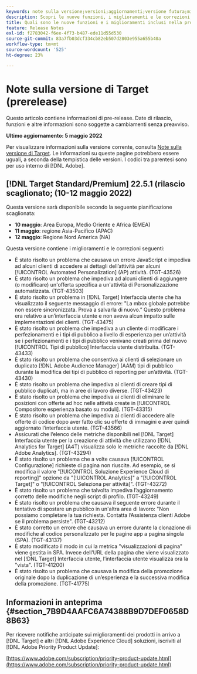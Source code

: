 ```yaml
---
keywords: note sulla versione;versioni;aggiornamenti;versione futura;miglioramenti;nuove funzioni;correzioni;aggiornamenti;prerelease
description: Scopri le nuove funzioni, i miglioramenti e le correzioni, compresi SDK, API e librerie JavaScript, inclusi nella prossima versione di Adobe Target.
title: Quali sono le nuove funzioni e i miglioramenti inclusi nella prossima versione?
feature: Release Notes
exl-id: f2783042-f6ee-4f73-b487-ede11d55d530
source-git-commit: 83a7fb03dcf334cb82eb507d2803e955a655b40a
workflow-type: tm+mt
source-wordcount: '525'
ht-degree: 23%

---
```


# Note sulla versione di Target (prerelease)

Questo articolo contiene informazioni di pre-release. Date di rilascio, funzioni e altre informazioni sono soggette a cambiamenti senza preavviso.

**Ultimo aggiornamento: 5 maggio 2022**

Per visualizzare informazioni sulla versione corrente, consulta [Note sulla versione di Target](release-notes.md). Le informazioni su queste pagine potrebbero essere uguali, a seconda della tempistica delle versioni. I codici tra parentesi sono per uso interno di [!DNL Adobe].

## [!DNL Target Standard/Premium] 22.5.1 (rilascio scaglionato; (10-12 maggio 2022)

Questa versione sarà disponibile secondo la seguente pianificazione scaglionata:

* **10 maggio**: Area Europa, Medio Oriente e Africa (EMEA)
* **11 maggio**: regione Asia-Pacifico (APAC)
* **12 maggio**: Regione Nord America (NA)

Questa versione contiene i miglioramenti e le correzioni seguenti:

* È stato risolto un problema che causava un errore JavaScript e impediva ad alcuni clienti di accedere ai dettagli dell’attività per alcuni [!UICONTROL Automated Personalization] (AP) attività. (TGT-43526)
* È stato risolto un problema che impediva ad alcuni clienti di aggiungere (o modificare) un&#39;offerta specifica a un&#39;attività di Personalizzazione automatizzata. (TGT-43503)
* È stato risolto un problema in [!DNL Target] Interfaccia utente che ha visualizzato il seguente messaggio di errore: &quot;La mbox globale potrebbe non essere sincronizzata. Prova a salvarla di nuovo.” Questo problema era relativo a un’interfaccia utente e non aveva alcun impatto sulle implementazioni dei clienti. (TGT-43475)
* È stato risolto un problema che impediva a un cliente di modificare i perfezionamenti e i tipi di pubblico a livello di esperienza per un’attività se i perfezionamenti e i tipi di pubblico venivano creati prima del nuovo [!UICONTROL Tipi di pubblico] Interfaccia utente distribuita. (TGT-43433)
* È stato risolto un problema che consentiva ai clienti di selezionare un duplicato [!DNL Adobe Audience Manager] (AAM) tipi di pubblico durante la modifica dei tipi di pubblico di reporting per un’attività. (TGT-43430)
* È stato risolto un problema che impediva ai clienti di creare tipi di pubblico duplicati, ma in aree di lavoro diverse. (TGT-43423)
* È stato risolto un problema che impediva ai clienti di eliminare le posizioni con offerte ad hoc nelle attività create in [!UICONTROL Compositore esperienza basato su moduli]. (TGT-43315)
* È stato risolto un problema che impediva ai clienti di accedere alle offerte di codice dopo aver fatto clic su offerte di immagini e aver quindi aggiornato l’interfaccia utente. (TGT-43566)
* Assicurati che l’elenco delle metriche disponibili nel [!DNL Target] Interfaccia utente per la creazione di attività che utilizzano [!DNL Analytics for Target] (A4T) visualizza solo le metriche raccolte da [!DNL Adobe Analytics]. (TGT-43294)
* È stato risolto un problema che a volte causava [!UICONTROL Configurazione] richieste di pagina non riuscite. Ad esempio, se si modifica il valore &quot;[!UICONTROL Soluzione Experience Cloud di reporting]&quot; opzione da &quot;[!UICONTROL Analytics]&quot; a &quot;[!UICONTROL Target]&quot; o &quot;[!UICONTROL Seleziona per attività]&quot;. (TGT-43272)
* È stato risolto un problema che talvolta impediva l’aggiornamento corretto delle modifiche negli script di profilo. (TGT-43249)
* È stato risolto un problema che causava il seguente errore durante il tentativo di spostare un pubblico in un&#39;altra area di lavoro: &quot;Non possiamo completare la tua richiesta. Contatta l’Assistenza clienti Adobe se il problema persiste&quot;. (TGT-43212)
* È stato corretto un errore che causava un errore durante la clonazione di modifiche al codice personalizzato per le pagine app a pagina singola (SPA). (TGT-43137)
* È stato modificato il modo in cui la metrica &quot;visualizzazioni di pagina&quot; viene gestita in SPA. Invece dell’URL della pagina che viene visualizzato nel [!DNL Target] Interfaccia utente, l’interfaccia utente visualizza ora la &quot;vista&quot;. (TGT-41200)
* È stato risolto un problema che causava la modifica della promozione originale dopo la duplicazione di un’esperienza e la successiva modifica della promozione. (TGT-41775)

## Informazioni in anteprima {#section_7B9D4AAFC6A74388B9D7DEF0658D8B63}

Per ricevere notifiche anticipate sui miglioramenti dei prodotti in arrivo a [!DNL Target] e altri [!DNL Adobe Experience Cloud] soluzioni, iscriviti al [!DNL Adobe Priority Product Update]:

[https://www.adobe.com/subscription/priority-product-update.html](https://www.adobe.com/subscription/priority-product-update.html)
